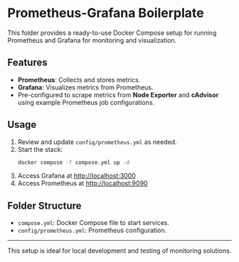 # Prometheus-Grafana Boilerplate

This folder provides a ready-to-use Docker Compose setup for running Prometheus and Grafana for monitoring and visualization.

## Features
- **Prometheus**: Collects and stores metrics.
- **Grafana**: Visualizes metrics from Prometheus.
- Pre-configured to scrape metrics from **Node Exporter** and **cAdvisor** using example Prometheus job configurations.

## Usage
1. Review and update `config/prometheus.yml` as needed.
2. Start the stack:
   ```sh
   docker compose -f compose.yml up -d
   ```
3. Access Grafana at [http://localhost:3000](http://localhost:3000)
4. Access Prometheus at [http://localhost:9090](http://localhost:9090)

## Folder Structure
- `compose.yml`: Docker Compose file to start services.
- `config/prometheus.yml`: Prometheus configuration.

---

This setup is ideal for local development and testing of monitoring solutions.
